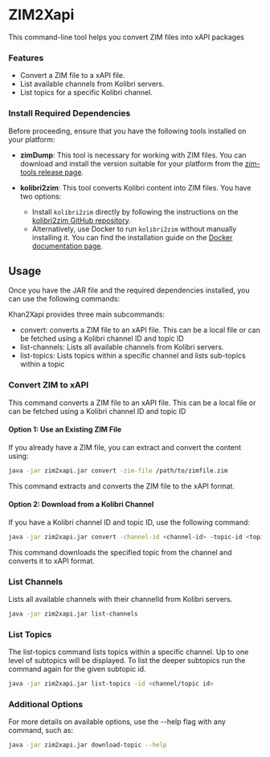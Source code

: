 # ZIM2Xapi

This command-line tool helps you convert ZIM files into xAPI packages

### Features

- Convert a ZIM file to a xAPI file.
- List available channels from Kolibri servers.
- List topics for a specific Kolibri channel.

### Install Required Dependencies

Before proceeding, ensure that you have the following tools installed on your platform:

- **zimDump**: This tool is necessary for working with ZIM files. You can download and install the version suitable for your platform from the [zim-tools release page](https://download.openzim.org/release/zim-tools/).

- **kolibri2zim**: This tool converts Kolibri content into ZIM files. You have two options:
    - Install `kolibri2zim` directly by following the instructions on the [kolibri2zim GitHub repository](https://github.com/openzim/kolibri).
    - Alternatively, use Docker to run `kolibri2zim` without manually installing it. You can find the installation guide on the [Docker documentation page](https://docs.docker.com/get-docker/).

## Usage

Once you have the JAR file and the required dependencies installed, you can use the following commands:

Khan2Xapi provides three main subcommands:

- convert: converts a ZIM file to an xAPI file. This can be a local file or can be fetched using a Kolibri channel ID and topic ID
- list-channels: Lists all available channels from Kolibri servers.
- list-topics: Lists topics within a specific channel and lists sub-topics within a topic

### Convert ZIM to xAPI

This command converts a ZIM file to an xAPI file. 
This can be a local file or can be fetched using a Kolibri channel ID and topic ID

#### Option 1: Use an Existing ZIM File

If you already have a ZIM file, you can extract and convert the content using:
```bash
java -jar zim2xapi.jar convert -zim-file /path/to/zimfile.zim
```
This command extracts and converts the ZIM file to the xAPI format.

#### Option 2: Download from a Kolibri Channel

If you have a Kolibri channel ID and topic ID, use the following command:
```bash
java -jar zim2xapi.jar convert -channel-id <channel-id> -topic-id <topic-id> 
```
This command downloads the specified topic from the channel and converts it to xAPI format.

### List Channels

Lists all available channels with their channelId from Kolibri servers.

```bash
java -jar zim2xapi.jar list-channels
```

### List Topics

The list-topics command lists topics within a specific channel. Up to one level of subtopics will be displayed. To list the deeper subtopics run the command again for the given subtopic id.

```bash
java -jar zim2xapi.jar list-topics -id <channel/topic id>
```

### Additional Options

For more details on available options, use the --help flag with any command, such as:

```bash
java -jar zim2xapi.jar download-topic --help
```
